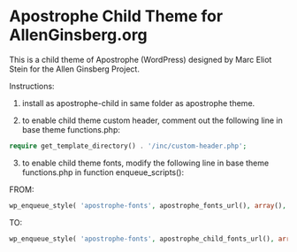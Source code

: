 # Apostrophe Child Theme for AllenGinsberg.org 

This is a child theme of Apostrophe (WordPress) designed by Marc Eliot Stein for the Allen Ginsberg Project.

Instructions: 

1) install as apostrophe-child in same folder as apostrophe theme.

2) to enable child theme custom header, comment out the following line in base theme functions.php:

````php
require get_template_directory() . '/inc/custom-header.php';
````

3) to enable child theme fonts, modify the following line in base theme functions.php in function enqueue_scripts():

FROM:
````php
wp_enqueue_style( 'apostrophe-fonts', apostrophe_fonts_url(), array(), null );
````

TO: 
````php
wp_enqueue_style( 'apostrophe-fonts', apostrophe_child_fonts_url(), array(), null );
````

